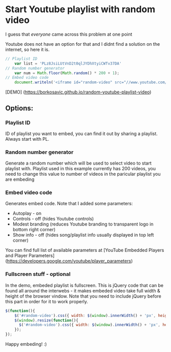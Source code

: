 # Start Youtube playlist with random video

I guess that _everyone_ came across this problem at one point

Youtube does not have an option for that and I didnt find a solution on the internet, so here it is.

```javascript
// Playlist ID
    var list = 'PLz8JsiLUtVnD2t0qlJYDhXtyiCWTv37DA'
// Random number generator 
    var num = Math.floor(Math.random() * 200 + 1);
// Embed video code
    document.writeln('<iframe id="random-video" src="//www.youtube.com/embed/videoseries?list=' + list + '&index=' + num + '&autoplay=1&controls=0&modestbranding=1&showinfo=0" frameborder="0" allowfullscreen></iframe>');
```
[DEMO] (https://borkosavic.github.io/random-youtube-playlist-video)

## Options:
### Playlist ID
ID of playlist you want to embed, you can find it out by sharing a playlist. Always start with PL. 
### Random number generator 
Generate a random number which will be used to select video to start playlist with. Playlist used in this example currently has 200 videos, you need to change this value to number of videos in the paricular playlist you are embeding
### Embed video code 
Generates embed code. Note that I added some parameters:
* Autoplay - on
* Controls - off (hides Youtube controls)
* Modest branding (reduces Youtube branding to transparent logo in bottom right corner)
* Show info - off (hides song/playlist info usually displayed in top left corner)

You can find full list of available parameters at [YouTube Embedded Players and Player Parameters] (https://developers.google.com/youtube/player_parameters)

### Fullscreen stuff - optional
In the demo, embeded playlist is fullscreen. This is jQuery code that can be found all around the interwebs - it makes embeded video take full width & height of the browser vindow. Note that you need to include jQuery before this part in order for it to work properly. 
```javascript
$(function(){
    $('#random-video').css({ width: $(window).innerWidth() + 'px', height: $(window).innerHeight() + 'px' });
    $(window).resize(function(){
      $('#random-video').css({ width: $(window).innerWidth() + 'px', height: $(window).innerHeight() + 'px' });
    });
});
```



Happy embeding! :)

